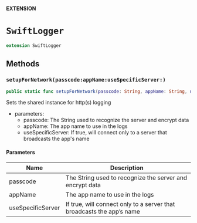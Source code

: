 **EXTENSION**

# `SwiftLogger`
```swift
extension SwiftLogger
```

## Methods
### `setupForNetwork(passcode:appName:useSpecificServer:)`

```swift
public static func setupForNetwork(passcode: String, appName: String, useSpecificServer: Bool = false)
```

Sets the shared instance for http(s) logging
- parameters:
  - passcode: The String used to recognize the server and encrypt data
  - appName: The app name to use in the logs
  - useSpecificServer: If true, will connect only to a server that broadcasts the app's name

#### Parameters

| Name | Description |
| ---- | ----------- |
| passcode | The String used to recognize the server and encrypt data |
| appName | The app name to use in the logs |
| useSpecificServer | If true, will connect only to a server that broadcasts the app’s name |